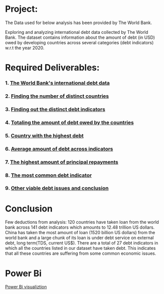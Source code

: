 # Project: 
The Data used for below analysis has been provided by The World Bank.

Exploring and analyzing international debt data collected by The World Bank. The dataset contains information about the amount of debt (in USD) owed by developing countries across several categories (debt indicators) w.r.t the year 2020.



# Required Deliverables:


### 1.	[The World Bank's international debt data](https://github.com/sachinanm/Project-1-Debt-Analysis-on-World-Bank-Data-/blob/main/Exploratory%20Data%20Analysis.ipynb)
### 2.	[Finding the number of distinct countries](https://github.com/sachinanm/Project-1-Debt-Analysis-on-World-Bank-Data-/blob/main/Exploratory%20Data%20Analysis.ipynb)
### 3.	[Finding out the distinct debt indicators](https://github.com/sachinanm/Project-1-Debt-Analysis-on-World-Bank-Data-/blob/main/Exploratory%20Data%20Analysis.ipynb)
### 4.	[Totaling the amount of debt owed by the countries](https://github.com/sachinanm/Project-1-Debt-Analysis-on-World-Bank-Data-/blob/main/Exploratory%20Data%20Analysis.ipynb)
### 5.	[Country with the highest debt](https://github.com/sachinanm/Project-1-Debt-Analysis-on-World-Bank-Data-/blob/main/Exploratory%20Data%20Analysis.ipynb)
### 6.	[Average amount of debt across indicators](https://github.com/sachinanm/Project-1-Debt-Analysis-on-World-Bank-Data-/blob/main/Exploratory%20Data%20Analysis.ipynb)
### 7.	[The highest amount of principal repayments](https://github.com/sachinanm/Project-1-Debt-Analysis-on-World-Bank-Data-/blob/main/Exploratory%20Data%20Analysis.ipynb)
### 8.	[The most common debt indicator](https://github.com/sachinanm/Project-1-Debt-Analysis-on-World-Bank-Data-/blob/main/Exploratory%20Data%20Analysis.ipynb)
### 9.	[Other viable debt issues and conclusion](https://github.com/sachinanm/Project-1-Debt-Analysis-on-World-Bank-Data-/blob/main/Exploratory%20Data%20Analysis.ipynb)




# Conclusion
Few deductions from analysis:
120 countries have taken loan from the world bank across 141 debt indicators which amounts to 12.48 trillion US dollars.
China has taken the most amount of loan (1520 billion US dollars) from the world bank and a large chunk of its loan is under debt service on external debt, long term(TDS, current US$).
There are a total of 27 debt indicators in which all the countries listed in our dataset have taken debt. This indicates that all these countries are suffering from some common economic issues.

# Power Bi
 [Power Bi visualiztion](https://github.com/sachinanm/Project-1-Debt-Analysis-on-World-Bank-Data-/blob/main/Debt%20Analysis%20Power%20BI%20report%20.png)
